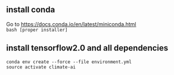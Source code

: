 ## install conda <br />
Go to https://docs.conda.io/en/latest/miniconda.html <br />
`bash [proper installer] ` <br />
## install tensorflow2.0 and all dependencies <br />
`conda env create --force --file environment.yml` <br />
`source activate climate-ai` <br />
